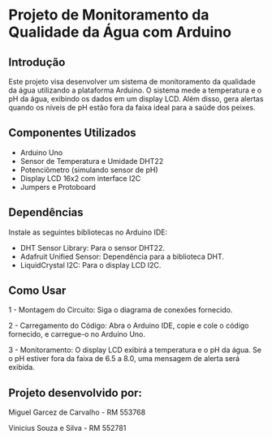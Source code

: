 # Projeto de Monitoramento da Qualidade da Água com Arduino
## Introdução
Este projeto visa desenvolver um sistema de monitoramento da qualidade da água utilizando a plataforma Arduino. O sistema mede a temperatura e o pH da água, exibindo os dados em um display LCD. Além disso, gera alertas quando os níveis de pH estão fora da faixa ideal para a saúde dos peixes.

## Componentes Utilizados
- Arduino Uno
- Sensor de Temperatura e Umidade DHT22
- Potenciômetro (simulando sensor de pH)
- Display LCD 16x2 com interface I2C
- Jumpers e Protoboard

## Dependências
Instale as seguintes bibliotecas no Arduino IDE:

- DHT Sensor Library: Para o sensor DHT22.
- Adafruit Unified Sensor: Dependência para a biblioteca DHT.
- LiquidCrystal I2C: Para o display LCD I2C.

## Como Usar
1 - Montagem do Circuito: Siga o diagrama de conexões fornecido.

2 - Carregamento do Código: Abra o Arduino IDE, copie e cole o código fornecido, e carregue-o no Arduino Uno.

3 - Monitoramento: O display LCD exibirá a temperatura e o pH da água. Se o pH estiver fora da faixa de 6.5 a 8.0, uma mensagem de alerta será exibida.

## Projeto desenvolvido por:

Miguel Garcez de Carvalho - RM 553768

Vinicius Souza e Silva - RM 552781
